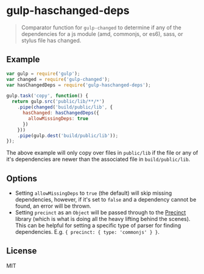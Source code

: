 # gulp-haschanged-deps
> Comparator function for `gulp-changed` to determine if any of the dependencies for a js module (amd, commonjs, or es6), sass, or stylus file has changed.

Example
-------
```js
var gulp = require('gulp');
var changed = require('gulp-changed');
var hasChangedDeps = require('gulp-haschanged-deps');

gulp.task('copy', function() {
  return gulp.src('public/lib/**/*')
    .pipe(changed('build/public/lib', {
      hasChanged: hasChangedDeps({
        allowMissingDeps: true
      })
    }))
    .pipe(gulp.dest('build/public/lib'));
});
```

The above example will only copy over files in `public/lib` if the file or any of it's dependencies are newer than the associated file in `build/public/lib`.

Options
-------
* Setting `allowMissingDeps` to `true` (the default) will skip missing dependencies, however, if it's set to `false` and a dependency cannot be found, an error will be thrown.
* Setting `precinct` as an `Object` will be passed through to the [Precinct](https://github.com/dependents/node-precinct) library (which is what is doing all the heavy lifting behind the scenes). This can be helpful for setting a specific type of parser for finding dependencies. E.g. `{ precinct: { type: 'commonjs' } }`.

License
-------
MIT
